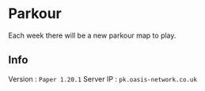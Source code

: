# Parkour

Each week there will be a new parkour map to play.

## Info
Version : ```Paper 1.20.1```
Server IP : ```pk.oasis-network.co.uk```
